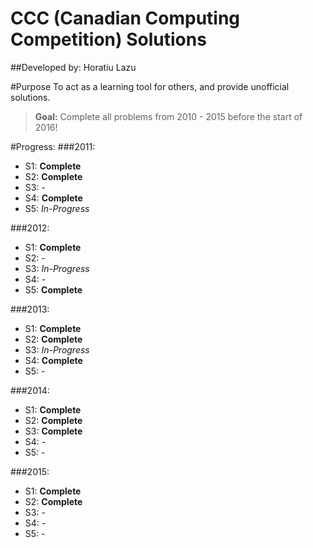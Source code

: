 # CCC (Canadian Computing Competition) Solutions
##Developed by: Horatiu Lazu

#Purpose
To act as a learning tool for others, and provide unofficial solutions.
> **Goal:** Complete all problems from 2010 - 2015 before the start of 2016!

#Progress:
###2011:
* S1: **Complete**
* S2: **Complete**
* S3: -
* S4: **Complete**
* S5: _In-Progress_

###2012:
* S1: **Complete**
* S2: -
* S3: _In-Progress_
* S4: -
* S5: **Complete**

###2013:
* S1: **Complete**
* S2: **Complete**
* S3: _In-Progress_
* S4: **Complete**
* S5: -

###2014:
* S1: **Complete**
* S2: **Complete**
* S3: **Complete**
* S4: -
* S5: -

###2015:
* S1: **Complete**
* S2: **Complete**
* S3: -
* S4: -
* S5: -

